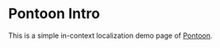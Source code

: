 Pontoon Intro
=============

This is a simple in-context localization demo page of [Pontoon](https://github.com/mozilla/pontoon).
